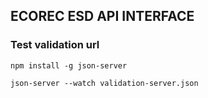 ## ECOREC ESD API INTERFACE

### Test validation url
`npm install -g json-server`

`json-server --watch validation-server.json`
